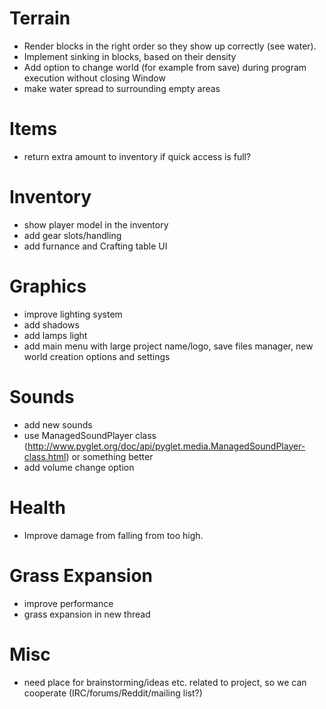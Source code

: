 # Terrain

* Render blocks in the right order so they show up correctly (see water).
* Implement sinking in blocks, based on their density
* Add option to change world (for example from save) during program execution without closing Window
* make water spread to surrounding empty areas

# Items

* return extra amount to inventory if quick access is full?

# Inventory

* show player model in the inventory
* add gear slots/handling
* add furnance and Crafting table UI

# Graphics

* improve lighting system
* add shadows
* add lamps light
* add main menu with large project name/logo, save files manager, new world creation options and settings

# Sounds

* add new sounds
* use ManagedSoundPlayer class (http://www.pyglet.org/doc/api/pyglet.media.ManagedSoundPlayer-class.html) or something better
* add volume change option

# Health
* Improve damage from falling from too high.

# Grass Expansion

* improve performance
* grass expansion in new thread

# Misc
- need place for brainstorming/ideas etc. related to project, so we can cooperate (IRC/forums/Reddit/mailing list?)
